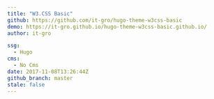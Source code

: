 ```yaml
---
title: "W3.CSS Basic"
github: https://github.com/it-gro/hugo-theme-w3css-basic
demo: https://it-gro.github.io/hugo-theme-w3css-basic.github.io/
author: it-gro

ssg:
  - Hugo
cms:
  - No Cms
date: 2017-11-08T13:26:44Z
github_branch: master
stale: false
---
```

